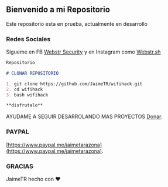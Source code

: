 ## Bienvenido a mi Repositorio

Este repositorio esta en prueba, actualmente en desarrollo 

### Redes Sociales

Sigueme en FB [Webstr Security](https://www.facebook.com/HackerWebstr/)
y en Instagram como [Webstr.sh](https://www.facebook.com/HackerWebstr/)



```markdown
Repositorio 

# CLONAR REPOSITORIO

1. git clone https://github.com/JaimeTR/wifihack.git
2. cd wifihack
3. bash wifihack

**disfrutalo** 
```

AYUDAME A SEGUIR DESARROLANDO MAS PROYECTOS [Donar](https://www.paypal.me/jaimetarazona).

### PAYPAL

[https://www.paypal.me/jaimetarazona](https://www.paypal.me/jaimetarazona). 


### GRACIAS

JaimeTR hecho con ❤️
